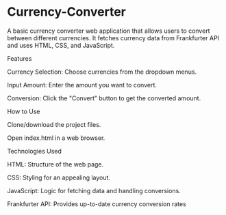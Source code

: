 # Currency-Converter

A basic currency converter web application that allows users to convert between different currencies. It fetches currency data from Frankfurter API and uses HTML, CSS, and JavaScript.

Features

Currency Selection: Choose currencies from the dropdown menus.

Input Amount: Enter the amount you want to convert.

Conversion: Click the "Convert" button to get the converted amount.


How to Use

Clone/download the project files.

Open index.html in a web browser.


Technologies Used

HTML: Structure of the web page.

CSS: Styling for an appealing layout.

JavaScript: Logic for fetching data and handling conversions.

Frankfurter API: Provides up-to-date currency conversion rates
